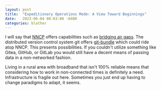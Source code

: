```yaml
---
layout: post
title:  "Expeditionary Operations Mode: A View Toward Beginnings"
date:   2023-06-04 08:03:00 -0400
categories: blather
---
```

I will say that [NNCP](https://web.archive.org/web/20230604120450/http://www.nncpgo.org/) offers capabilities such as [bridging air gaps](https://web.archive.org/web/20230604120647/http://www.nncpgo.org/UsecaseAirgap.html).  The distributed version control system git offers [git-bundle](https://web.archive.org/web/20230604120758/https://git-scm.com/docs/git-bundle) which could ride atop NNCP.  This presents possibilities.  If you couldn't utilize something like Gitea, GitHub, or GitLab you would still have a decent means of passing data in a non-networked fashion.

Living in a rural area with broadband that isn't 100% reliable means that considering how to work in non-connected times is definitely a need.  Infrastructure is fragile out here.  Sometimes you just end up having to change paradigms to adapt, it seems.

